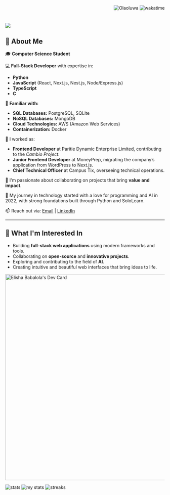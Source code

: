 
<div align="right">
<img src="https://visitor-badge.laobi.icu/badge?page_id=Olaoluwa2170.visitor-badge" alt="Olaoluwa">    
<img src="https://wakatime.com/badge/user/55d96111-0922-4b48-876c-f6a9818d927e.svg" alt="wakatime">    
</div>

<h1 align="left">
  <a href="https://git.io/typing-svg">
    <img src="https://readme-typing-svg.herokuapp.com/?lines=This+is+Babalola+Elisha;Nice+to+meet+you+%F0%9F%91%8B&left=true&size=30">
  </a>
</h1>
   
<h2>🌟 About Me</h2>

<p>🎓 <strong>Computer Science Student</strong></p>

<p>💻 <strong>Full-Stack Developer</strong> with expertise in:</p>
<ul>
  <li><strong>Python</strong></li>
  <li><strong>JavaScript</strong> (React, Next.js, Nest.js, Node/Express.js)</li>
  <li><strong>TypeScript</strong></li>
  <li><strong>C</strong></li>
</ul>

<p>🔧 <strong>Familiar with:</strong></p>
<ul>
  <li><strong>SQL Databases:</strong> PostgreSQL, SQLite</li>
  <li><strong>NoSQL Databases:</strong> MongoDB</li>
  <li><strong>Cloud Technologies:</strong> AWS (Amazon Web Services)</li>
  <li><strong>Containerization:</strong> Docker</li>
</ul>

<p>📂 I worked as:</p>
<ul>
  <li><strong>Frontend Developer</strong> at Paritie Dynamic Enterprise Limited, contributing to the <i>Cambio Project</i>.</li>
  <li><strong>Junior Frontend Developer</strong> at MoneyPrep, migrating the company’s application from WordPress to Next.js.</li>
  <li><strong>Chief Technical Officer</strong> at Campus Tix, overseeing technical operations.</li>
</ul>

<p>🤝 I'm passionate about collaborating on projects that bring <strong>value and impact</strong>.</p>

<p>🤖 My journey in technology started with a love for programming and AI in 2022, with strong foundations built through Python and SoloLearn.</p>

<p>📫 Reach out via: 
  <a href="mailto:elitebabson@gmail.com">Email</a> | 
  <a href=" https://www.linkedin.com/in/elisha-babalola/" target="_blank">LinkedIn</a>
</p>

<hr>

<h2>🚀 What I'm Interested In</h2>

<ul>
  <li>Building <strong>full-stack web applications</strong> using modern frameworks and tools.</li>
  <li>Collaborating on <strong>open-source</strong> and <strong>innovative projects</strong>.</li>
  <li>Exploring and contributing to the field of <strong>AI</strong>.</li>
  <li>Creating intuitive and beautiful web interfaces that bring ideas to life.</li>
</ul>


<a href="https://app.daily.dev/kingelite"><img src="https://api.daily.dev/devcards/v2/BLkXsHl2tNg02gfhqTV99.png?r=mnq&type=wide" width="652" alt="Elisha Babalola's Dev Card"/></a>


<img alt="stats" src="https://github-profile-trophy.vercel.app/?username=Olaoluwa2170&title=-Issues,-Reviews&theme=radical" align="left" />
<img alt="my stats" src="https://github-readme-stats.vercel.app/api?username=Olaoluwa2170&show_icons=true&theme=radical&hide_border=true&bg_color=135,2C3E50,4B79A1,2F2F4F,1B1B2F&title_color=FFD700&ring_color=FF4500" />


  
</h1>
<img alt="streaks" src="https://streak-stats.demolab.com/?user=Olaoluwa2170&theme=highcontrast" />
